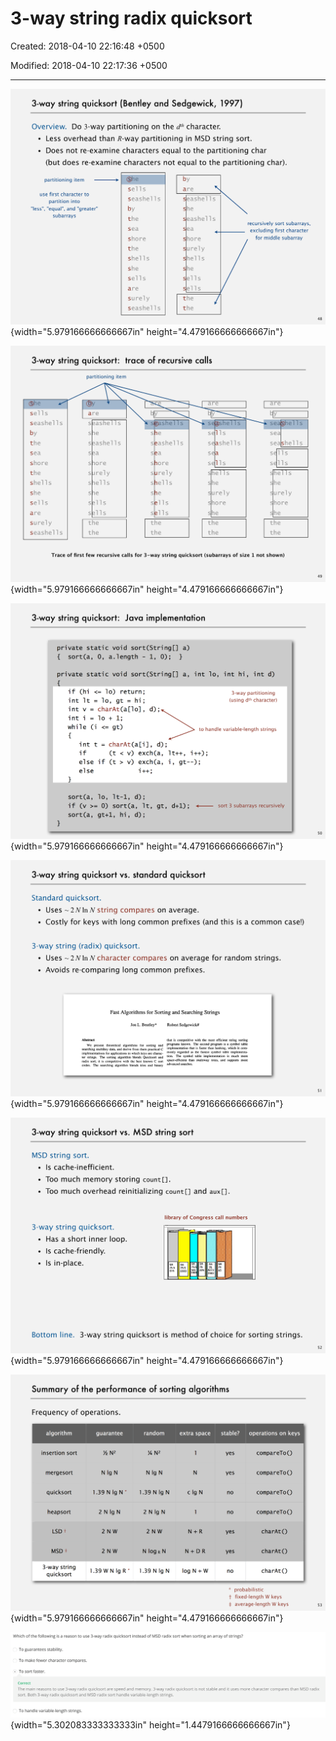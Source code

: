 # 3-way string radix quicksort

Created: 2018-04-10 22:16:48 +0500

Modified: 2018-04-10 22:17:36 +0500

---

![3-way string quicksort (Bentley and Sedgewick, 1997) Overview. Do 3-way partitioning on the dth character. • Less overhead than R-way partitioning in MSD string sor • Does not re-examine characters equal to the partitioning (but does re-examine characters not equal to the partitic partitioning item use first character to partition into "less", "equal", and "greater" subarrays sells seashells by the sea shore the shells by are seashells she seashells sea shore surely shells ](media/3-way-string-radix-quicksort-image1.png){width="5.979166666666667in" height="4.479166666666667in"}

![3-way string quicksort: trace of recursive calls partitioning item are She sells seashells by the sea shore the shells she sells are are s s s s s ashells ashells a ore rely e 11 S s s s s s shells ashells a ore rely s s shells IIS ashells a shells she surely shore she ](media/3-way-string-radix-quicksort-image2.png){width="5.979166666666667in" height="4.479166666666667in"}

![3-way string quicksort: Java implementation private static void sort(String[] a) { sort(a, 0, a. length private static void sort(String[] a, int 10, if (hi <= 10) return; int It --- 10, gt = hi; int v = int hi 3-way (using ( d); int i while (i int t --- if else if to handle variable-le charAt(a[i], d); (t < v) exch(a, lt++, i + + ) ; (t > v) exch(a, i, gt--); ](media/3-way-string-radix-quicksort-image3.png){width="5.979166666666667in" height="4.479166666666667in"}

![3-way string quicksort vs. standard quicksort Standard quicksort. • Uses ---2 N In N string compares on average. • Costly for keys with long common prefixes (and this is 3-way string (radix) quicksort. • Uses ---2NlnNcharacter compares on average for randor • Avoids re-comparing long common prefixes. Fast Algorithms for Sorting and Searching Strings Jon L. Bentley* Robert Sedgewick# ](media/3-way-string-radix-quicksort-image4.png){width="5.979166666666667in" height="4.479166666666667in"}

![3-way string quicksort vs. MSD string sort MSD string sort. • Is cache-inefficient. • Too much memory storing count[]. • Too much overhead reinitializing count[] and aux[]. library of Congress call numbers 3-way string quicksort. • Has a short inner loop. • Is cache-friendly. • Is in-place. 75.5 S15 75.5 $983 75. 198 QA 76 A26 QA 76 76 A273 1 983 ](media/3-way-string-radix-quicksort-image5.png){width="5.979166666666667in" height="4.479166666666667in"}

![Summary of the performance of sorting algorithms Frequency of operations. algorithm insertion sort mergesort quicksort heapsort LSD guarantee Nig N 1.39 Nig N 2 Nig N 2 NW random N lgN 1.39 Nig N 2 Nig N 2 NW extra space stable? yes yes no no yes ](media/3-way-string-radix-quicksort-image6.png){width="5.979166666666667in" height="4.479166666666667in"}



![Which of the following is a reason to use 3-way radix quicksort instead of MSD radix sort when sorting an array of strings? To guarantees stability. To make fewer character compares. To sort faster. Correct The main reasons to use 3-way radix quicksort are speed and memory. 3-way radix quicksort is not stable and it uses more character compares than MSD radix sort. Both 3-way radix quicksort and MSD radix sort handle variable-length strings. To handle variable-length strings. ](media/3-way-string-radix-quicksort-image7.png){width="5.302083333333333in" height="1.4479166666666667in"}







